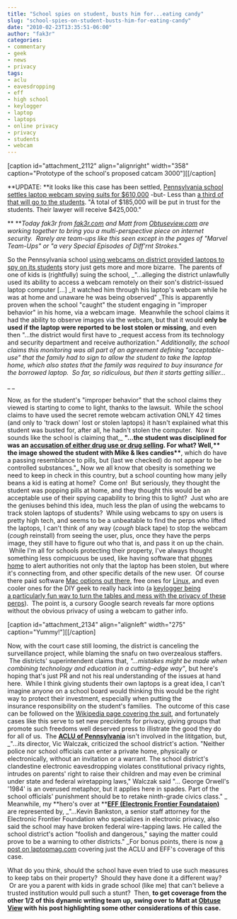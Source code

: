 ```yaml
---
title: "School spies on student, busts him for...eating candy"
slug: "school-spies-on-student-busts-him-for-eating-candy"
date: "2010-02-23T13:35:51-06:00"
author: "fak3r"
categories:
- commentary
- geek
- news
- privacy
tags:
- aclu
- eavesdropping
- eff
- high school
- keylogger
- laptop
- laptops
- online privacy
- privacy
- students
- webcam
---
```


[caption id="attachment_2112" align="alignright" width="358" caption="Prototype of the school's proposed catcam 3000"][[/caption]

**UPDATE: **it looks like this case has been settled, ﻿[Pennsylvania school settles laptop webcam spying suits for $610,000](http://www.chicagotribune.com/news/chi-1011-laptop-ap-story,0,2746834.story) -but- ﻿Less than [a third of that will go to the students](http://www.skunkpost.com/news.sp?newsId=3361). "A total of $185,000 will be put in trust for the students. Their lawyer will receive $425,000."

** **_Today fak3r from _[_fak3r.com_](fak3r.com)_ and Matt from _[_Obtuseview.com_](Obtuseview.com)_ are working together to bring you a multi-perspective piece on internet security.  Rarely are team-ups like this seen except in the pages of "Marvel Team-Ups" or "a very Special Episodes of Diff'rnt Strokes."_

So the Pennsylvania school [using webcams on district provided laptops to spy on its students](http://www.cnn.com/2010/CRIME/02/19/laptop.suit/index.html) story just gets more and more bizarre.  The parents of one of kids is (rightfully) suing the school, _"...alleging the district unlawfully used its ability to access a webcam remotely on their son's district-issued laptop computer [...] _it watched him through his laptop's webcam while he was at home and unaware he was being observed" _This is apparently proven when the school "caught" the student engaging in "improper behavior" in his home, via a webcam image.  Meanwhile the school claims it had the ability to observe images via the webcam, but that it would **only be used if the laptop were reported to be lost stolen or missing**, and even then "...the district would first have to _request access from its technology and security department and receive authorization." _Additionally, the school claims this monitoring was all part of an agreement defining "acceptable-use" that the family had to sign to allow the student to take the laptop home, which also states that the family was required to buy insurance for the borrowed laptop.  So far, so ridiculous, but then it starts getting sillier...<!-- more -->_

_ _

Now, as for the student's﻿ "improper behavior" that the school claims they viewed is starting to come to light, thanks to the lawsuit.  While the school claims to have used the secret remote webcam activation ONLY 42 times (and only to 'track down' lost or stolen laptops) it hasn't explained what this student was busted for, after all, he hadn't stolen the computer.  Now it sounds like the school is claiming that,_ __"...the student was disciplined for was an [accusation of either drug use or drug selling](http://techdirt.com/articles/20100221/2118128243.shtml﻿). For what? Well,** the image showed the student with Mike & Ikes candies**__, which do have a passing resemblance to pills, but (last we checked) do not appear to be controlled substances."_ Now we all know that obesity is something we need to keep in check in this country, but a school counting how many jelly beans a kid is eating at home?  Come on!  But seriously, they thought the student was popping pills at home, and they thought this would be an acceptable use of their spying capability to bring this to light?  Just who are the geniuses behind this idea, much less the plan of using the webcams to track stolen laptops of students?  While using webcams to spy on users is pretty high tech, and seems to be a unbeatable to find the perps who lifted the laptops, I can't think of any way (*cough* black tape) to stop the webcam (*cough* reinstall) from seeing the user, plus, once they have the perps image, they still have to figure out who that is, and pass it on up the chain.  While I'm all for schools protecting their property, I've always thought something less compicuous be used, like having software that [phones home](http://www.securitykit.com/pc_phonehome.htm) to alert authorities not only that the laptop has been stolen, but where it's connecting from, and other specific details of the new user.  Of course there paid software [Mac options out there](http://www.orbicule.com/undercover/), free ones for [Linux](http://preyproject.com/), and even cooler ones for the DIY geek to really hack into (a [keylogger being a particularly fun way to turn the tables and mess with the privacy of these perps](http://www.newsweek.com/id/195408)).  The point is, a cursory Google search reveals far more options without the obvious privacy of using a webcam to gather info.

[caption id="attachment_2134" align="alignleft" width="275" caption="Yummy!"][[/caption]

Now, with the court case still looming, the district is canceling the surveillance project, while blaming the snafu on two overzealous staffers.  The districts' superintendent claims that, _"...mistakes might be made when combining technology and education in a cutting-edge way"_, but here's hoping that's just PR and not his real understanding of the issues at hand here.  While I think giving students their own laptops is a great idea, I can't imagine anyone on a school board would thinking this would be the right way to protect their investment, especially when putting the insurance responsibility on the student's families.  The outcome of this case can be followed on the [Wikipedia page covering the suit](http://en.wikipedia.org/wiki/Blake_J._Robbins_v._Lower_Merion_School_District), and fortunately cases like this serve to set new precidents for privacy, giving groups that promote such freedoms well deserved press to illistrate the good they do for all of us.  The **[ACLU of Pennsylvania](http://www.aclupa.org/)** isn't involved in the lititgation, but, _"...its director, Vic Walczak, criticized the school district's action. "Neither police nor school officials can enter a private home, physically or electronically, without an invitation or a warrant. The school district's clandestine electronic eavesdropping violates constitutional privacy rights, intrudes on parents' right to raise their children and may even be criminal under state and federal wiretapping laws," Walczak said "... George Orwell's '1984' is an overused metaphor, but it applies here in spades. Part of the school officials' punishment should be to retake ninth-grade civics class." _ Meanwhile, my **hero's over at **[**EFF (Electronic Frontier Foundataion)**](http://eff.org) are represented by, _"...Kevin Bankston, a senior staff attorney for the Electronic Frontier Foundation who specializes in electronic privacy, also said the school may have broken federal wire-tapping laws. He called the school district's action "foolish and dangerous," saying the matter could prove to be a warning to other districts." _For bonus points, there is now [a post on laptopmag.com](http://blog.laptopmag.com/aclu-and-eff-speak-out-against-school-webcam-spying) covering just the ACLU and EFF's coverage of this case.

What do you think, should the school have even tried to use such measures to keep tabs on their property?  Should they have done it a different way?  Or are you a parent with kids in grade school (like me) that can't believe a trusted institution would pull such a stunt?  Then, **to get coverage from the other 1/2 of this dynamic writing team up, swing over to Matt at **[**Obtuse View**](http://obtuseview.com/2010/02/23/pa-school-spying-editoral-team-up-with-fak3r-from-fak3r-com/)** with his post highlighting some other considerations of this case.**
